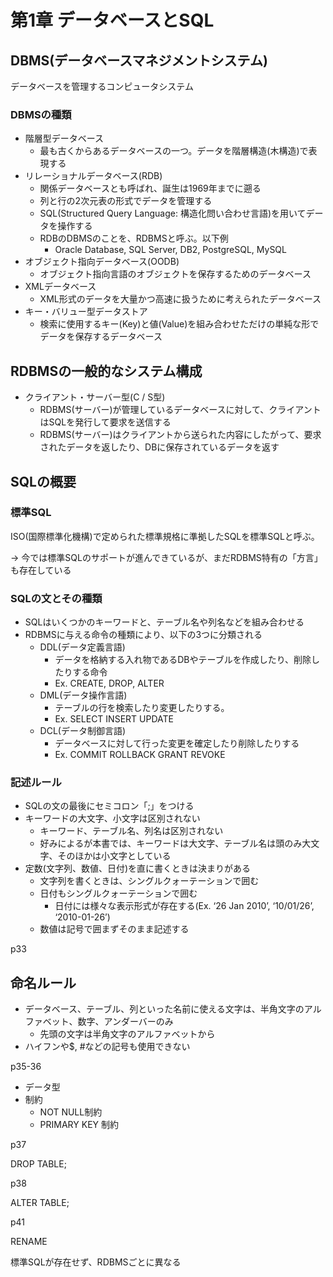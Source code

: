 # 第1章 データベースとSQL

## DBMS(データベースマネジメントシステム)

データベースを管理するコンピュータシステム

### DBMSの種類

- 階層型データベース
    - 最も古くからあるデータベースの一つ。データを階層構造(木構造)で表現する
- リレーショナルデータベース(RDB)
    - 関係データベースとも呼ばれ、誕生は1969年までに遡る
    - 列と行の2次元表の形式でデータを管理する
    - SQL(Structured Query Language: 構造化問い合わせ言語)を用いてデータを操作する
    - RDBのDBMSのことを、RDBMSと呼ぶ。以下例
        - Oracle Database, SQL Server, DB2, PostgreSQL, MySQL
- オブジェクト指向データベース(OODB)
    - オブジェクト指向言語のオブジェクトを保存するためのデータベース
- XMLデータベース
    - XML形式のデータを大量かつ高速に扱うために考えられたデータベース
- キー・バリュー型データストア
    - 検索に使用するキー(Key)と値(Value)を組み合わせただけの単純な形でデータを保存するデータベース

## RDBMSの一般的なシステム構成


- クライアント・サーバー型(C / S型)
    - RDBMS(サーバー)が管理しているデータベースに対して、クライアントはSQLを発行して要求を送信する
    - RDBMS(サーバー)はクライアントから送られた内容にしたがって、要求されたデータを返したり、DBに保存されているデータを返す

## SQLの概要


### 標準SQL

ISO(国際標準化機構)で定められた標準規格に準拠したSQLを標準SQLと呼ぶ。

→ 今では標準SQLのサポートが進んできているが、まだRDBMS特有の「方言」も存在している

### SQLの文とその種類

- SQLはいくつかのキーワードと、テーブル名や列名などを組み合わせる
- RDBMSに与える命令の種類により、以下の3つに分類される
    - DDL(データ定義言語)
        - データを格納する入れ物であるDBやテーブルを作成したり、削除したりする命令
        - Ex. CREATE, DROP, ALTER
    - DML(データ操作言語)
        - テーブルの行を検索したり変更したりする。
        - Ex. SELECT INSERT UPDATE
    - DCL(データ制御言語)
        - データベースに対して行った変更を確定したり削除したりする
        - Ex. COMMIT ROLLBACK GRANT REVOKE
    

### 記述ルール

- SQLの文の最後にセミコロン「;」をつける
- キーワードの大文字、小文字は区別されない
    - キーワード、テーブル名、列名は区別されない
    - 好みによるが本書では、キーワードは大文字、テーブル名は頭のみ大文字、そのほかは小文字としている
- 定数(文字列、数値、日付)を直に書くときは決まりがある
    - 文字列を書くときは、シングルクォーテーションで囲む
    - 日付もシングルクォーテーションで囲む
        - 日付には様々な表示形式が存在する(Ex. ‘26 Jan 2010’, ‘10/01/26’, ‘2010-01-26’)
    - 数値は記号で囲まずそのまま記述する

p33

## 命名ルール


- データベース、テーブル、列といった名前に使える文字は、半角文字のアルファベット、数字、アンダーバーのみ
    - 先頭の文字は半角文字のアルファベットから
- ハイフンや$, #などの記号も使用できない

p35-36

- データ型
- 制約
    - NOT NULL制約
    - PRIMARY KEY 制約

p37 

DROP TABLE;

p38

ALTER TABLE;

p41

RENAME 

標準SQLが存在せず、RDBMSごとに異なる